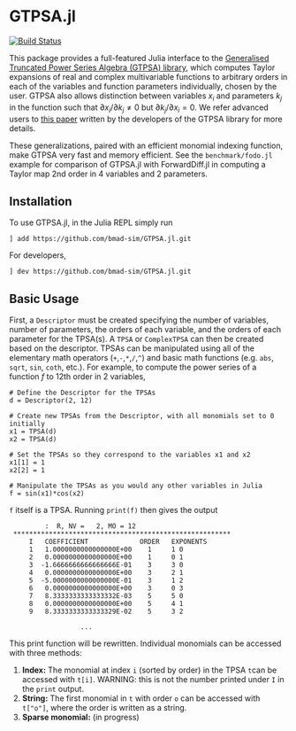 # GTPSA.jl
[![Build Status](https://github.com/bmad-sim/GTPSA.jl/actions/workflows/CI.yml/badge.svg?branch=main)](https://github.com/bmad-sim/GTPSA.jl/actions/workflows/CI.yml?query=branch%3Amain)

This package provides a full-featured Julia interface to the [Generalised Truncated Power Series Algebra (GTPSA) library](https://github.com/MethodicalAcceleratorDesign/MAD-NG), which computes Taylor expansions of real and complex multivariable functions to arbitrary orders in each of the variables and function parameters individually, chosen by the user. GTPSA also allows distinction between variables $x_i$ and parameters $k_j$ in the function such that $\partial x_i/\partial k_j \neq 0$ but $\partial k_j/\partial x_i = 0$. We refer advanced users to [this paper](https://inspirehep.net/files/286f2ab60e1e7c372cec485337ab5eb6) written by the developers of the GTPSA library for more details.

These generalizations, paired with an efficient monomial indexing function, make GTPSA very fast and memory efficient. See the `benchmark/fodo.jl` example for comparison of GTPSA.jl with ForwardDiff.jl in computing a Taylor map 2nd order in 4 variables and 2 parameters.

## Installation
To use GTPSA.jl, in the Julia REPL simply run

```
] add https://github.com/bmad-sim/GTPSA.jl.git
```

For developers,

```
] dev https://github.com/bmad-sim/GTPSA.jl.git
```

## Basic Usage
First, a `Descriptor` must be created specifying the number of variables, number of parameters, the orders of each variable, and the orders of each parameter for the TPSA(s). A `TPSA` or `ComplexTPSA` can then be created based on the descriptor. TPSAs can be manipulated using all of the elementary math operators (`+`,`-`,`*`,`/`,`^`) and basic math functions (e.g. `abs`, `sqrt`, `sin`, `coth`, etc.). For example, to compute the power series of a function $f$ to 12th order in 2 variables,

```
# Define the Descriptor for the TPSAs
d = Descriptor(2, 12)

# Create new TPSAs from the Descriptor, with all monomials set to 0 initially
x1 = TPSA(d)
x2 = TPSA(d)

# Set the TPSAs so they correspond to the variables x1 and x2 
x1[1] = 1
x2[2] = 1

# Manipulate the TPSAs as you would any other variables in Julia
f = sin(x1)*cos(x2)
```

`f` itself is a TPSA. Running `print(f)` then gives the output

```
         :  R, NV =   2, MO = 12
 *******************************************************
     I   COEFFICIENT             ORDER   EXPONENTS
     1   1.0000000000000000E+00    1     1 0
     2   0.0000000000000000E+00    1     0 1
     3  -1.6666666666666666E-01    3     3 0
     4   0.0000000000000000E+00    3     2 1
     5  -5.0000000000000000E-01    3     1 2
     6   0.0000000000000000E+00    3     0 3
     7   8.3333333333333332E-03    5     5 0
     8   0.0000000000000000E+00    5     4 1
     9   8.3333333333333329E-02    5     3 2

                  ...
```
This print function will be rewritten.
Individual monomials can be accessed with three methods:
1. **Index:** The monomial at index `i` (sorted by order) in the TPSA `t`can be accessed with `t[i]`. WARNING: this is not the number printed under `I` in the `print` output.
2. **String:** The first monomial in `t` with order `o` can be accessed with `t["o"]`, where the order is written as a string. 
3. **Sparse monomial:** (in progress)


